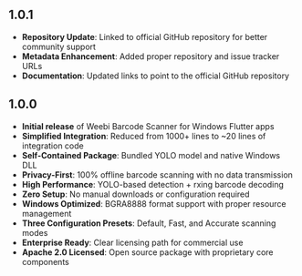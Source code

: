## 1.0.1

* **Repository Update**: Linked to official GitHub repository for better community support
* **Metadata Enhancement**: Added proper repository and issue tracker URLs
* **Documentation**: Updated links to point to the official GitHub repository

## 1.0.0

* **Initial release** of Weebi Barcode Scanner for Windows Flutter apps
* **Simplified Integration**: Reduced from 1000+ lines to ~20 lines of integration code
* **Self-Contained Package**: Bundled YOLO model and native Windows DLL
* **Privacy-First**: 100% offline barcode scanning with no data transmission
* **High Performance**: YOLO-based detection + rxing barcode decoding
* **Zero Setup**: No manual downloads or configuration required
* **Windows Optimized**: BGRA8888 format support with proper resource management
* **Three Configuration Presets**: Default, Fast, and Accurate scanning modes
* **Enterprise Ready**: Clear licensing path for commercial use
* **Apache 2.0 Licensed**: Open source package with proprietary core components
